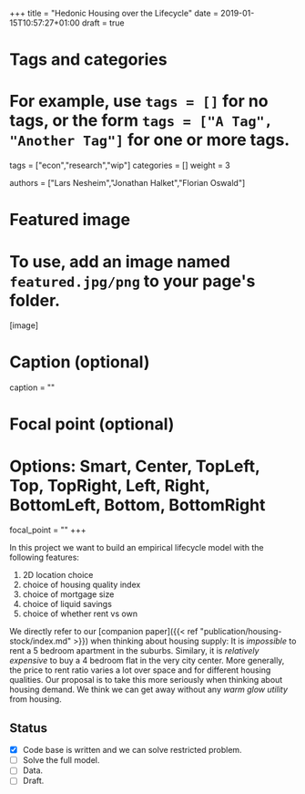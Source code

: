 +++
title = "Hedonic Housing over the Lifecycle"
date = 2019-01-15T10:57:27+01:00
draft = true

# Tags and categories
# For example, use `tags = []` for no tags, or the form `tags = ["A Tag", "Another Tag"]` for one or more tags.
tags = ["econ","research","wip"]
categories = []
weight = 3


authors = ["Lars Nesheim","Jonathan Halket","Florian Oswald"]

# Featured image
# To use, add an image named `featured.jpg/png` to your page's folder. 
[image]
  # Caption (optional)
  caption = ""

  # Focal point (optional)
  # Options: Smart, Center, TopLeft, Top, TopRight, Left, Right, BottomLeft, Bottom, BottomRight
  focal_point = ""
+++

In this project we want to build an empirical lifecycle model with the following features:

1. 2D location choice
2. choice of housing quality index
3. choice of mortgage size
4. choice of liquid savings
5. choice of whether rent vs own

We directly refer to our [companion paper]({{< ref "publication/housing-stock/index.md" >}}) when thinking about housing supply: It is *impossible* to rent a 5 bedroom apartment in the suburbs. Similary, it is *relatively expensive* to buy a 4 bedroom flat in the very city center. More generally, the price to rent ratio varies a lot over space and for different housing qualities. Our proposal is to take this more seriously when thinking about housing demand. We think we can get away without any *warm glow utility* from housing.

## Status

- [x] Code base is written and we can solve restricted problem.
- [ ] Solve the full model.
- [ ] Data.
- [ ] Draft.
